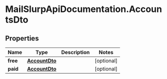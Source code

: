# MailSlurpApiDocumentation.AccountsDto

## Properties
Name | Type | Description | Notes
------------ | ------------- | ------------- | -------------
**free** | [**AccountDto**](AccountDto.md) |  | [optional] 
**paid** | [**AccountDto**](AccountDto.md) |  | [optional] 


